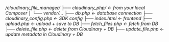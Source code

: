 */cloudinary_file_manager/
├── cloudinary_php/              ← from your local Composer
│   └── vendor/...
├── db.php                       ← database connection
├── cloudinary_config.php        ← SDK config
├── index.html                   ← frontend
├── upload.php                   ← upload + save to DB
├── fetch_files.php              ← fetch from DB
├── delete_file.php              ← delete from Cloudinary + DB
├── update_file.php              ← update metadata in Cloudinary + DB*
